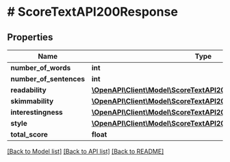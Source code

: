 # # ScoreTextAPI200Response

## Properties

Name | Type | Description | Notes
------------ | ------------- | ------------- | -------------
**number_of_words** | **int** |  | [optional]
**number_of_sentences** | **int** |  | [optional]
**readability** | [**\OpenAPI\Client\Model\ScoreTextAPI200ResponseReadability**](ScoreTextAPI200ResponseReadability.md) |  | [optional]
**skimmability** | [**\OpenAPI\Client\Model\ScoreTextAPI200ResponseSkimmability**](ScoreTextAPI200ResponseSkimmability.md) |  | [optional]
**interestingness** | [**\OpenAPI\Client\Model\ScoreTextAPI200ResponseInterestingness**](ScoreTextAPI200ResponseInterestingness.md) |  | [optional]
**style** | [**\OpenAPI\Client\Model\ScoreTextAPI200ResponseStyle**](ScoreTextAPI200ResponseStyle.md) |  | [optional]
**total_score** | **float** |  | [optional]

[[Back to Model list]](../../README.md#models) [[Back to API list]](../../README.md#endpoints) [[Back to README]](../../README.md)
